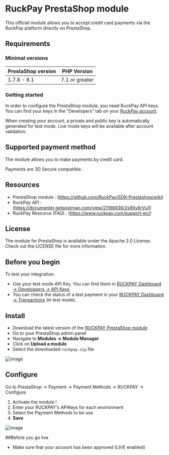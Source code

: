 # RuckPay PrestaShop module

This official module allows you to accept credit card payments via the RuckPay platform directly on PrestaShop.

## Requirements

### Minimal versions

| PrestaShop version | PHP Version    |
|--------------------|----------------|
| 1.7.8 - 8.1          | 7.1 or greater |

### Getting started
In order to configure the PrestaShop module, you need RuckPay API keys.
You can find your keys in the <q>Developers</q> tab on your [RuckPay account](https://dashboard.ruckpay.com).

When creating your account, a private and public key is automatically generated for test mode.
Live mode keys will be available after account validation.

## Supported payment method
The module allows you to make payments by credit card.

Payments are 3D Secure compatible.

## Resources
- PrestaShop module : (https://github.com/RuckPay/SDK-Prestashop/wiki) 
- RuckPay API : (https://documenter.getpostman.com/view/21166936/2s9Xy6rVu1)
- RuckPay Resource (FAQ) : (https://www.ruckpay.com/support-en/)

## License
The module for PrestaShop is available under the Apache 2.0 License. Check out the LICENSE file for more information.

## Before you begin
To test your integration:

* Use your test mode API Key. You can find them in [RUCKPAY Dashboard → Developpers → API Keys](https://dashboard.ruckpay.com/developers/apikeys)
* You can check the status of a test payment in your [RUCKPAY Dashboard → Transactions](https://dashboard.ruckpay.com/transactions/) (in test mode).

## Install
* Download the latest version of the [RUCKPAY PrestaShop module](https://github.com/RuckPay/SDK-Prestashop/releases/tag/v1.0.0)
* Go to your PrestaShop admin panel
* Navigate to **Modules → Module Manager**
* Click on **Upload a module**
* Select the downloaded `ruckpay.zip` file

![image](https://github.com/RuckPay/SDK-Prestashop/assets/104771160/b55488fe-e8d2-4a73-a395-dfa6df64c6b1)

## Configure
Go to PrestaShop → Payment → Payment Methods → RUCKPAY → Configure
1. Activate the module !
1. Enter your RUCKPAY's APIKeys for each environment
1. Select the Payment Methods to be use
1. **Save**

![image](https://github.com/RuckPay/SDK-Prestashop/assets/104771160/095795c9-a420-428b-a6fd-278ec6b2cb40)

##Before you go live
* Make sure that your account has been approved (LIVE enabled)
